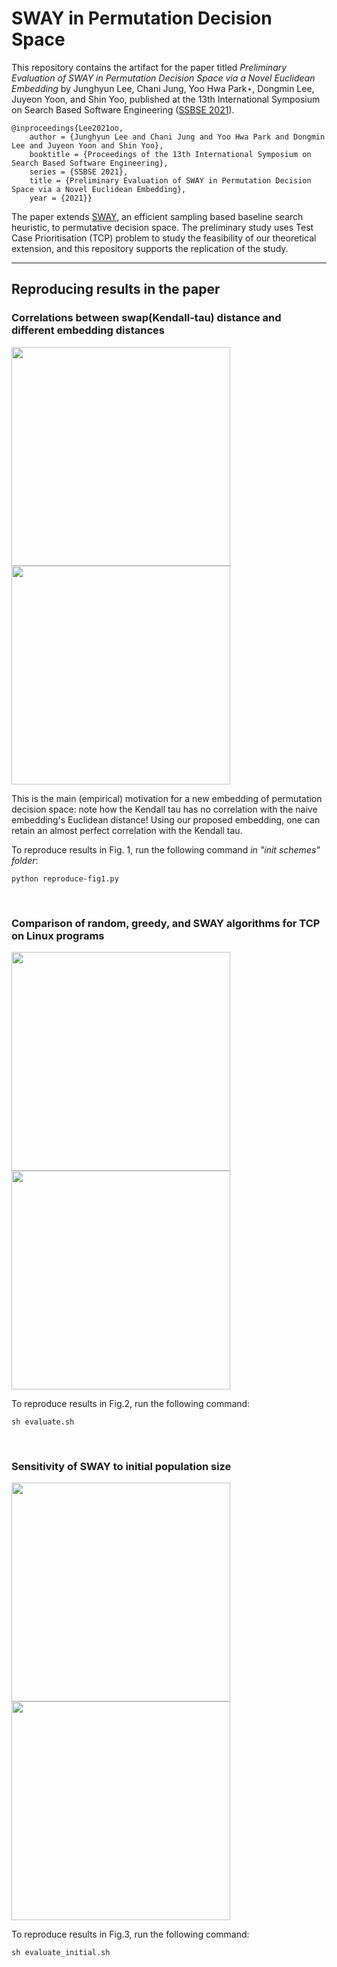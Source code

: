 # SWAY in Permutation Decision Space

This repository contains the artifact for the paper titled *Preliminary Evaluation of SWAY in Permutation Decision Space via a Novel Euclidean Embedding* by Junghyun Lee, Chani Jung, Yoo Hwa Park⋆, Dongmin Lee, Juyeon Yoon, and Shin Yoo, published at the 13th International Symposium on Search Based Software Engineering ([SSBSE 2021](https://conf.researchr.org/home/ssbse-2021)).

```
@inproceedings{Lee2021oo,
    author = {Junghyun Lee and Chani Jung and Yoo Hwa Park and Dongmin Lee and Juyeon Yoon and Shin Yoo},
    booktitle = {Proceedings of the 13th International Symposium on Search Based Software Engineering},
    series = {SSBSE 2021},
    title = {Preliminary Evaluation of SWAY in Permutation Decision Space via a Novel Euclidean Embedding},
    year = {2021}}
```

The paper extends [SWAY](https://ieeexplore.ieee.org/document/8249828), an efficient sampling based baseline search heuristic, to permutative decision space. The preliminary study uses Test Case Prioritisation (TCP) problem to study the feasibility of our theoretical extension, and this repository supports the replication of the study.

---

## Reproducing results in the paper

### Correlations between swap(Kendall-tau) distance and different embedding distances
<img src="https://user-images.githubusercontent.com/17661005/125710625-1d8aabc7-fe66-49e6-b652-8c45acf0d43d.png" width="350"/> <img src="https://user-images.githubusercontent.com/17661005/125710961-f1008bff-6b02-44a0-89ba-a8194cda0152.png" width="350"/>
<!-- ![](https://user-images.githubusercontent.com/17661005/125710625-1d8aabc7-fe66-49e6-b652-8c45acf0d43d.png) ![](https://user-images.githubusercontent.com/17661005/125710961-f1008bff-6b02-44a0-89ba-a8194cda0152.png) -->

This is the main (empirical) motivation for a new embedding of permutation decision space: note how the Kendall tau has no correlation with the naive embedding's Euclidean distance! Using our proposed embedding, one can retain an almost perfect correlation with the Kendall tau.

To reproduce results in Fig. 1, run the following command *in "init schemes" folder*:

```console
python reproduce-fig1.py
```

<br/>

### Comparison of random, greedy, and SWAY algorithms for TCP on Linux programs
<img src="https://user-images.githubusercontent.com/46154572/125720279-0e6b16de-3e21-48b8-996e-34313bcfa374.png" width="350"/> <img src="https://user-images.githubusercontent.com/46154572/125720298-d4b95c46-febb-446f-88cd-910c9671073c.png" width="350"/>
<!-- ![](https://user-images.githubusercontent.com/46154572/125720279-0e6b16de-3e21-48b8-996e-34313bcfa374.png) ![](https://user-images.githubusercontent.com/46154572/125720298-d4b95c46-febb-446f-88cd-910c9671073c.png) -->
To reproduce results in Fig.2, run the following command:
```console
sh evaluate.sh
```
<br/>

### Sensitivity of SWAY to initial population size
<img src="https://user-images.githubusercontent.com/46154572/125720301-9a672f4e-fd36-4948-90da-436dd4a531d5.png" width="350"/> <img src="https://user-images.githubusercontent.com/46154572/125720305-bdfcdbc6-00ca-4dcd-b061-f2ad6db2d732.png" width="350"/>
<!-- ![](https://user-images.githubusercontent.com/46154572/125720301-9a672f4e-fd36-4948-90da-436dd4a531d5.png) ![](https://user-images.githubusercontent.com/46154572/125720305-bdfcdbc6-00ca-4dcd-b061-f2ad6db2d732.png) -->
To reproduce results in Fig.3, run the following command:
```console
sh evaluate_initial.sh
```

